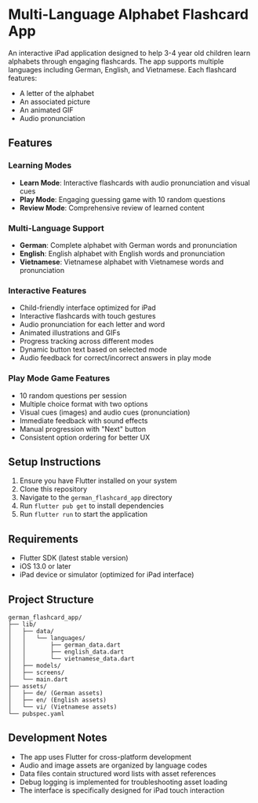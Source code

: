 # Multi-Language Alphabet Flashcard App

An interactive iPad application designed to help 3-4 year old children learn alphabets through engaging flashcards. The app supports multiple languages including German, English, and Vietnamese. Each flashcard features:
- A letter of the alphabet
- An associated picture
- An animated GIF
- Audio pronunciation

## Features

### Learning Modes
- **Learn Mode**: Interactive flashcards with audio pronunciation and visual cues
- **Play Mode**: Engaging guessing game with 10 random questions
- **Review Mode**: Comprehensive review of learned content

### Multi-Language Support
- **German**: Complete alphabet with German words and pronunciation
- **English**: English alphabet with English words and pronunciation  
- **Vietnamese**: Vietnamese alphabet with Vietnamese words and pronunciation

### Interactive Features
- Child-friendly interface optimized for iPad
- Interactive flashcards with touch gestures
- Audio pronunciation for each letter and word
- Animated illustrations and GIFs
- Progress tracking across different modes
- Dynamic button text based on selected mode
- Audio feedback for correct/incorrect answers in play mode

### Play Mode Game Features
- 10 random questions per session
- Multiple choice format with two options
- Visual cues (images) and audio cues (pronunciation)
- Immediate feedback with sound effects
- Manual progression with "Next" button
- Consistent option ordering for better UX

## Setup Instructions
1. Ensure you have Flutter installed on your system
2. Clone this repository
3. Navigate to the `german_flashcard_app` directory
4. Run `flutter pub get` to install dependencies
5. Run `flutter run` to start the application

## Requirements
- Flutter SDK (latest stable version)
- iOS 13.0 or later
- iPad device or simulator (optimized for iPad interface)

## Project Structure
```
german_flashcard_app/
├── lib/
│   ├── data/
│   │   └── languages/
│   │       ├── german_data.dart
│   │       ├── english_data.dart
│   │       └── vietnamese_data.dart
│   ├── models/
│   ├── screens/
│   └── main.dart
├── assets/
│   ├── de/ (German assets)
│   ├── en/ (English assets)
│   └── vi/ (Vietnamese assets)
└── pubspec.yaml
```

## Development Notes
- The app uses Flutter for cross-platform development
- Audio and image assets are organized by language codes
- Data files contain structured word lists with asset references
- Debug logging is implemented for troubleshooting asset loading
- The interface is specifically designed for iPad touch interaction